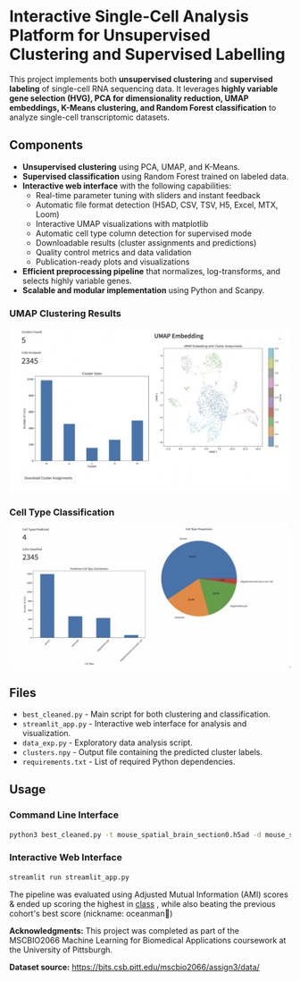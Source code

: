 # Interactive Single-Cell Analysis Platform for Unsupervised Clustering and Supervised Labelling

This project implements both **unsupervised clustering** and **supervised labeling** of single-cell RNA sequencing data. It leverages **highly variable gene selection (HVG), PCA for dimensionality reduction, UMAP embeddings, K-Means clustering, and Random Forest classification** to analyze single-cell transcriptomic datasets.

## Components
* **Unsupervised clustering** using PCA, UMAP, and K-Means.
* **Supervised classification** using Random Forest trained on labeled data.
* **Interactive web interface** with the following capabilities:
  - Real-time parameter tuning with sliders and instant feedback
  - Automatic file format detection (H5AD, CSV, TSV, H5, Excel, MTX, Loom)
  - Interactive UMAP visualizations with matplotlib
  - Automatic cell type column detection for supervised mode
  - Downloadable results (cluster assignments and predictions)
  - Quality control metrics and data validation
  - Publication-ready plots and visualizations
* **Efficient preprocessing pipeline** that normalizes, log-transforms, and selects highly variable genes.
* **Scalable and modular implementation** using Python and Scanpy.

### UMAP Clustering Results
![UMAP Clustering Results](images/image2.png)

### Cell Type Classification
![Cell Type Classification](images/image1.png)

## Files
* `best_cleaned.py` - Main script for both clustering and classification.
* `streamlit_app.py` - Interactive web interface for analysis and visualization.
* `data_exp.py` - Exploratory data analysis script.
* `clusters.npy` - Output file containing the predicted cluster labels.
* `requirements.txt` - List of required Python dependencies.

## Usage

### Command Line Interface
```bash
python3 best_cleaned.py -t mouse_spatial_brain_section0.h5ad -d mouse_spatial_brain_section1_modified.h5ad -o clusters.npy # supervised labeling
```

### Interactive Web Interface
```bash
streamlit run streamlit_app.py
```

The pipeline was evaluated using Adjusted Mutual Information (AMI) scores & ended up scoring the highest in [class](https://bits.csb.pitt.edu/cobb2060/assign3/) , while also beating the previous cohort's best score (nickname: oceanman🙂)

**Acknowledgments:** This project was completed as part of the MSCBIO2066 Machine Learning for Biomedical Applications coursework at the University of Pittsburgh.

**Dataset source:** https://bits.csb.pitt.edu/mscbio2066/assign3/data/
